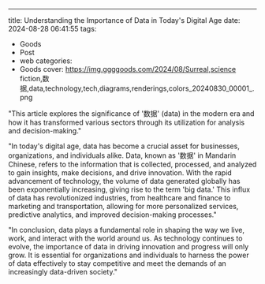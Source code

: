 ---
title: Understanding the Importance of Data in Today's Digital Age
date: 2024-08-28 06:41:55
tags:
  - Goods
  - Post
  - web
categories:
  - Goods
cover: https://img.ggggoods.com/2024/08/Surreal,science fiction,数据,data,technology,tech,diagrams,renderings,colors_20240830_00001_.png

"This article explores the significance of '数据' (data) in the modern era and how it has transformed various sectors through its utilization for analysis and decision-making."

"In today's digital age, data has become a crucial asset for businesses, organizations, and individuals alike. Data, known as '数据' in Mandarin Chinese, refers to the information that is collected, processed, and analyzed to gain insights, make decisions, and drive innovation. With the rapid advancement of technology, the volume of data generated globally has been exponentially increasing, giving rise to the term 'big data.' This influx of data has revolutionized industries, from healthcare and finance to marketing and transportation, allowing for more personalized services, predictive analytics, and improved decision-making processes."

"In conclusion, data plays a fundamental role in shaping the way we live, work, and interact with the world around us. As technology continues to evolve, the importance of data in driving innovation and progress will only grow. It is essential for organizations and individuals to harness the power of data effectively to stay competitive and meet the demands of an increasingly data-driven society."
